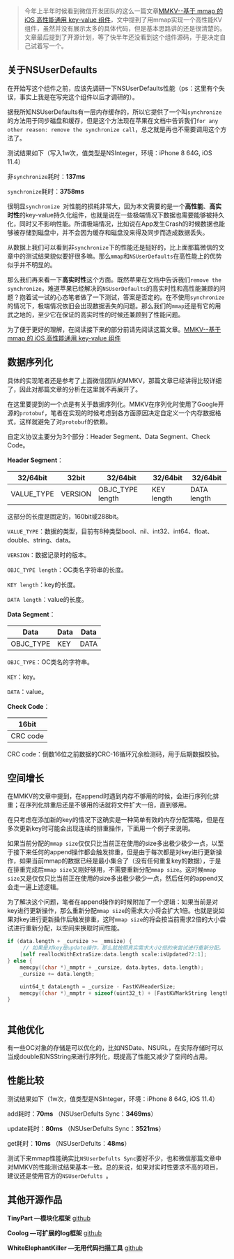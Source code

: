 > 今年上半年时候看到微信开发团队的这么一篇文章[MMKV--基于 mmap 的 iOS 高性能通用 key-value 组件](https://mp.weixin.qq.com/s/cZQ3FQxRJBx4px1woBaasg)，文中提到了用mmap实现一个高性能KV组件，虽然并没有展示太多的具体代码，但是基本思路讲的还是很清楚的。<br>文章最后提到了开源计划，等了快半年还没看到这个组件源码，于是决定自己试着写一个。

## 关于NSUserDefaults

在开始写这个组件之前，应该先调研一下NSUserDefaults性能（ps：这里有个失误，事实上我是在写完这个组件以后才调研的）。

据我所知NSUserDefaults有一层内存缓存的，所以它提供了一个叫`synchronize`的方法用于同步磁盘和缓存，但是这个方法现在苹果在文档中告诉我们`for any other reason: remove the synchronize call`，总之就是再也不需要调用这个方法了。

测试结果如下（写入1w次，值类型是NSInteger，环境：iPhone 8 64G, iOS 11.4）

非`synchronize`耗时：**137ms**

`synchronize`耗时：**3758ms**

很明显`synchronize `对性能的损耗非常大，因为本文需要的是一个**高性能**、**高实时性**的key-value持久化组件，也就是说在一些极端情况下数据也需要能够被持久化，同时又不影响性能。所谓极端情况，比如说在App发生Crash的时候数据也能够被存储到磁盘中，并不会因为缓存和磁盘没来得及同步而造成数据丢失。

从数据上我们可以看到非`synchronize`下的性能还是挺好的，比上面那篇微信的文章中的测试结果貌似要好很多嘛。那么`mmap`和`NSUserDefaults`在高性能上的优势似乎并不明显的。

那么我们再来看一下**高实时性**这个方面。既然苹果在文档中告诉我们`remove the synchronize`，难道苹果已经解决的`NSUserDefaults`的高实时性和高性能兼顾的问题？抱着试一试的心态笔者做了一下测试，答案是否定的。在不使用`synchronize `的情况下，极端情况依旧会出现数据丢失的问题。那么我们的`mmap`还是有它的用武之地的，至少它在保证的高实时性的时候还兼顾到了性能问题。

为了便于更好的理解，在阅读接下来的部分前请先阅读这篇文章。[MMKV--基于 mmap 的 iOS 高性能通用 key-value 组件](https://mp.weixin.qq.com/s/cZQ3FQxRJBx4px1woBaasg)

## 数据序列化

具体的实现笔者还是参考了上面微信团队的MMKV，那篇文章已经讲得比较详细了，因此对那篇文章的分析在这里就不再展开了。

在这里要提到的一个点是有关于数据序列化。MMKV在序列化时使用了Google开源的`protobuf`，笔者在实现的时候考虑到各方面原因决定自定义一个内存数据格式，这样就避免了对`protobuf`的依赖。

自定义协议主要分为3个部分：Header Segment、Data Segment、Check Code。

**Header Segment**：

| 32/64bit | 32bit | 32/64bit | 32/64bit | 32/64bit |
| ------ | ------ | ------ | ------ | ------ |
| VALUE_TYPE | VERSION | OBJC_TYPE length | KEY length | DATA length |

这部分的长度是固定的，160bit或288bit。

`VALUE_TYPE`：数据的类型，目前有8种类型bool、nil、int32、int64、float、double、string、data。

`VERSION`：数据记录时的版本。

`OBJC_TYPE length`：OC类名字符串的长度。

`KEY length`：key的长度。

`DATA length`：value的长度。

**Data Segment**：

| Data | Data | Data |
| ------ | ------ | ------ |
| OBJC_TYPE | KEY | DATA |

`OBJC_TYPE`：OC类名的字符串。

`KEY`：key。

`DATA`：value。

**Check Code**：

| 16bit |
| ------ |
| CRC code |

CRC code：倒数16位之前数据的CRC-16循环冗余检测码，用于后期数据校验。

## 空间增长

在MMKV的文章中提到，在append时遇到内存不够用的时候，会进行序列化排重；在序列化排重后还是不够用的话就将文件扩大一倍，直到够用。

在只考虑在添加新的key的情况下这确实是一种简单有效的内存分配策略，但是在多次更新key时可能会出现连续的排重操作，下面用一个例子来说明。

如果当前分配的`mmap size`仅仅只比当前正在使用的size多出极少极少一点，以至于接下来任何的append操作都会触发排重，但是由于每次都是对key进行更新操作，如果当前mmap的数据已经是最小集合了（没有任何重复key的数据），于是在排重完成后`mmap size`又刚好够用，不需要重新分配`mmap size`。这时候`mmap size`又是仅仅只比当前正在使用的size多出极少极少一点，然后任何的append又会走一遍上述逻辑。

为了解决这个问题，笔者在append操作的时候附加了一个逻辑：如果当前是对key进行更新操作，那么重新分配`mmap size`的需求大小将会扩大1倍。也就是说如果对key进行更新操作后触发排重，这时`mmap size`的将会按当前需求2倍的大小尝试进行重新分配，以空间来换取时间性能。

``` objective-c
if (data.length + _cursize >= _mmsize) {
	 // 如果是对key是update操作，那么就按照真实需求大小2倍的来尝试进行重新分配。
    [self reallocWithExtraSize:data.length scale:isUpdated?2:1];
} else {
    memcpy((char *)_mmptr + _cursize, data.bytes, data.length);
    _cursize += data.length;

    uint64_t dataLength = _cursize - FastKVHeaderSize;
    memcpy((char *)_mmptr + sizeof(uint32_t) + [FastKVMarkString lengthOfBytesUsingEncoding:NSUTF8StringEncoding], &dataLength, 8);
}
    
```

## 其他优化
有一些OC对象的存储是可以优化的，比如NSDate、NSURL，在实际存储时可以当成double和NSString来进行序列化，既提高了性能又减少了空间的占用。

## 性能比较
测试结果如下（1w次，值类型是NSInteger，环境：iPhone 8 64G, iOS 11.4）

add耗时：**70ms** （NSUserDefults Sync：**3469ms**）

update耗时：**80ms** （NSUserDefults Sync：**3521ms**）

get耗时：**10ms** （NSUserDefults：**48ms**）

测试下来mmap性能确实比`NSUserDefults Sync`要好不少，也和微信那篇文章中对MMKV的性能测试结果基本一致。总的来说，如果对实时性要求不高的项目，建议还是使用官方的`NSUserDefults `。

## 其他开源作品
**TinyPart —模块化框架**
[github](https://github.com/RyanLeeLY/TinyPart)

**Coolog —可扩展的log框架** [github](https://github.com/RyanLeeLY/Coolog)

**WhiteElephantKiller —无用代码扫描工具** [github](https://github.com/RyanLeeLY/WhiteElephantKiller)
